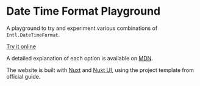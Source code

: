# Date Time Format Playground

A playground to try and experiment various combinations of `Intl.DateTimeFormat`.

[Try it online](https://date-format.unlucky.ninja/)

A detailed explanation of each option is available on [MDN](https://developer.mozilla.org/en-US/docs/Web/JavaScript/Reference/Global_Objects/Intl/DateTimeFormat/DateTimeFormat).

The website is built with [Nuxt](https://nuxt.com/) and [Nuxt UI](https://ui.nuxt.com/),
using the project template from official guide.
